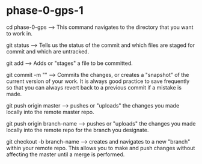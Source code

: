 # phase-0-gps-1

cd phase-0-gps  --> This command navigates to the directory that you want to work in.

git status  --> Tells us the status of the commit and which files are staged for commit and which are untracked.

git add <file> --> Adds or "stages" a file to be committed.

git commit -m ""  --> Commits the changes, or creates a "snapshot" of the current version of your work. It is always good practice to save frequently so that you can always revert back to a previous commit if a mistake is made.

git push origin master  --> pushes or "uploads" the changes you made locally into the remote master repo.

git push origin branch-name --> pushes or "uploads" the changes you made locally into the remote repo for the branch you designate.

git checkout -b branch-name --> creates and navigates to a new "branch" within your remote repo. This allows you to make and push changes without affecting the master until a merge is performed.


